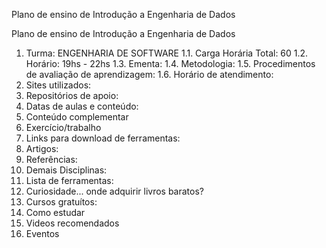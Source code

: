 Plano de ensino de Introdução a Engenharia de Dados

Plano de ensino de Introdução a Engenharia de Dados
1. Turma: ENGENHARIA DE SOFTWARE
1.1. Carga Horária Total: 60
1.2. Horário: 19hs - 22hs
1.3. Ementa:
1.4. Metodologia:
1.5. Procedimentos de avaliação de aprendizagem:
1.6. Horário de atendimento:
2. Sites utilizados:
3. Repositórios de apoio:
4. Datas de aulas e conteúdo:
5. Conteúdo complementar
6. Exercício/trabalho
7. Links para download de ferramentas:
8. Artigos:
9. Referências:
10. Demais Disciplinas:
11. Lista de ferramentas:
12. Curiosidade... onde adquirir livros baratos?
13. Cursos gratuítos:
14. Como estudar
15. Videos recomendados
16. Eventos